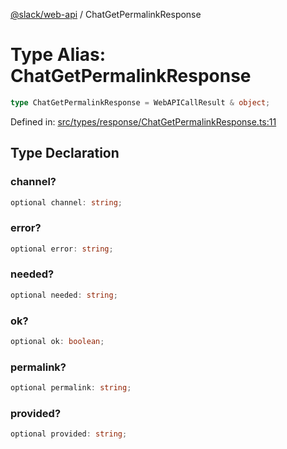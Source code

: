 [@slack/web-api](../index.md) / ChatGetPermalinkResponse

# Type Alias: ChatGetPermalinkResponse

```ts
type ChatGetPermalinkResponse = WebAPICallResult & object;
```

Defined in: [src/types/response/ChatGetPermalinkResponse.ts:11](https://github.com/slackapi/node-slack-sdk/blob/main/packages/web-api/src/types/response/ChatGetPermalinkResponse.ts#L11)

## Type Declaration

### channel?

```ts
optional channel: string;
```

### error?

```ts
optional error: string;
```

### needed?

```ts
optional needed: string;
```

### ok?

```ts
optional ok: boolean;
```

### permalink?

```ts
optional permalink: string;
```

### provided?

```ts
optional provided: string;
```
